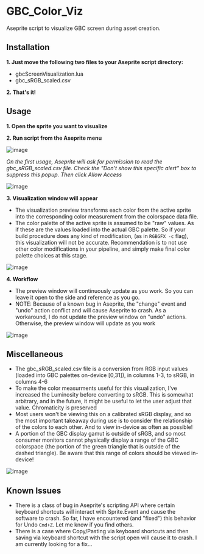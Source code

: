 # GBC_Color_Viz
Aseprite script to visualize GBC screen during asset creation.

## Installation
**1. Just move the following two files to your Aseprite script directory:**
 - gbcScreenVisualization.lua
 - gbc_sRGB_scaled.csv

**2. That's it!**

## Usage
**1. Open the sprite you want to visualize**

**2. Run script from the Aseprite menu**
   
![image](https://github.com/user-attachments/assets/fd89f3bf-2fe1-4c78-8afd-3e8575941bf7)

*On the first usage, Aseprite will ask for permission to read the gbc_sRGB_scaled.csv file. Check the "Don't show this specific alert" box to suppress this popup. Then click Allow Access*

![image](https://github.com/user-attachments/assets/b68619be-8e42-4711-bdcd-72cbb918be39)

**3. Visualization window will appear**
- The visualization preview transforms each color from the active sprite into the corresponding color measurement from the colorspace data file.
- The color palette of the active sprite is assumed to be "raw" values. As if these are the values loaded into the actual GBC palette. So if your build procedure does any kind of modification, (as in `RGBGFX -c` flag), this visualization will not be accurate. Recommendation is to not use other color modifications in your pipeline, and simply make final color palette choices at this stage.

![image](https://github.com/user-attachments/assets/9cc685c6-b9fa-44c4-94ff-044eed262609)

**4. Workflow**
- The preview window will continuously update as you work. So you can leave it open to the side and reference as you go.
- NOTE: Because of a known bug in Aseprite, the "change" event and "undo" action conflict and will cause Aseprite to crash. As a workaround, I do not update the preview window on "undo" actions. Otherwise, the preview window will update as you work

![image](https://github.com/user-attachments/assets/b50b5084-45e3-41e2-938a-f332a5f49d79)


## Miscellaneous 
- The gbc_sRGB_scaled.csv file is a conversion from RGB input values (loaded into GBC palettes on-device [0,31]), in columns 1-3, to sRGB, in columns 4-6
- To make the color measurments useful for this visualization, I've increased the Luminosity before converting to sRGB. This is somewhat arbitrary, and in the future, it might be useful to let the user adjust that value. Chromaticity is preserved
- Most users won't be viewing this on a calibrated sRGB display, and so the most important takeaway during use is to consider the relationship of the colors to each other. And to view in-device as often as possible!
- A portion of the GBC display gamut is outside of sRGB, and so most consumer monitors cannot physically display a range of the GBC colorspace (the portion of the green triangle that is outside of the dashed triangle). Be aware that this range of colors should be viewed in-device!

![image](https://github.com/user-attachments/assets/afde2477-3bcd-40ce-bea4-8769df286585)


## Known Issues
- There is a class of bug in Aseprite's scripting API where certain keyboard shortcuts will interact with Sprite.Event and cause the software to crash. So far, I have encountered (and "fixed") this behavior for Undo `Cmd+Z`. Let me know if you find others.
- There is a case where Copy/Pasting via keyboard shortcuts and then saving via keyboard shortcut with the script open will cause it to crash. I am currently looking for a fix...
